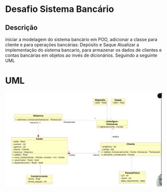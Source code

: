 # Desafio Sistema Bancário
## Descrição 
iniciar a modelagem do sistema bancário em POO, adicionar a classe para cliente e para operações bancárias: Depósito e Saque
Atualizar a implementação do sistema bancario, para armazenar os dados de clientes e contas bancárias 
em objetos ao invés de dicionários. Seguindo a seguinte UML

# UML
![Foto Problema](image.png)